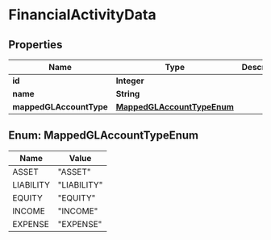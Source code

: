 # FinancialActivityData

## Properties
Name | Type | Description | Notes
------------ | ------------- | ------------- | -------------
**id** | **Integer** |  |  [optional]
**name** | **String** |  |  [optional]
**mappedGLAccountType** | [**MappedGLAccountTypeEnum**](#MappedGLAccountTypeEnum) |  |  [optional]

<a name="MappedGLAccountTypeEnum"></a>
## Enum: MappedGLAccountTypeEnum
Name | Value
---- | -----
ASSET | &quot;ASSET&quot;
LIABILITY | &quot;LIABILITY&quot;
EQUITY | &quot;EQUITY&quot;
INCOME | &quot;INCOME&quot;
EXPENSE | &quot;EXPENSE&quot;
